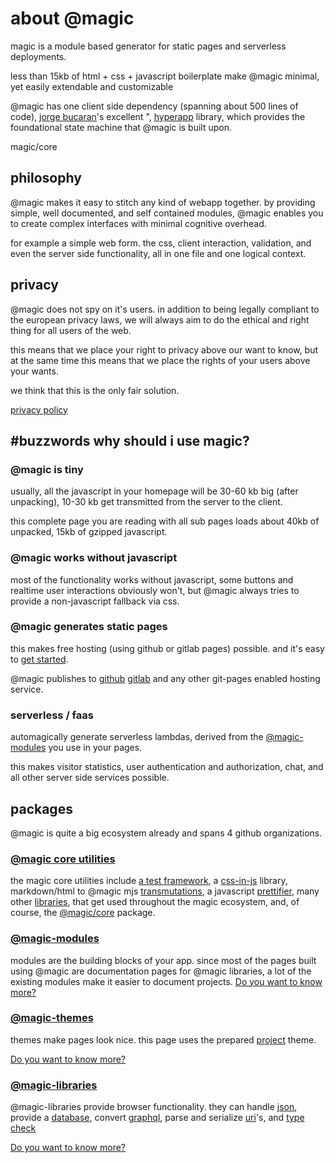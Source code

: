 <Hero state></Hero>

<div id="about">

# about @magic

magic is a module based generator for static pages and serverless deployments.

less than 15kb of html + css + javascript boilerplate make @magic minimal,
yet easily extendable and customizable

@magic has one client side dependency (spanning about 500 lines of code),
[jorge bucaran](https://github.com/jorgebucaran)'s excellent ",
[hyperapp](https://hyperapp.dev) library,
which provides the foundational state machine that @magic is built upon.

<GitBadges>magic/core</GitBadges>

## philosophy

@magic makes it easy to stitch any kind of webapp together.
by providing simple, well documented, and self contained modules,
@magic enables you to create complex interfaces with minimal cognitive overhead.


for example a simple web form.
the css, client interaction, validation,
and even the server side functionality,
all in one file and one logical context.


## privacy

@magic does not spy on it's users.
in addition to being legally compliant to the european privacy laws,
we will always aim to do the ethical and right thing for all users of the web.

this means that we place your right to privacy above our want to know,
but at the same time this means that we place the rights of your users above your wants.

we think that this is the only fair solution.

[privacy policy](/privacy/)

## #buzzwords why should i use magic?

### @magic is tiny

usually, all the javascript in your homepage will be 30-60 kb big (after unpacking),
10-30 kb get transmitted from the server to the client.

this complete page you are reading with all sub pages loads about 40kb of unpacked,
15kb of gzipped javascript.

### @magic works without javascript

most of the functionality works without javascript,
some buttons and realtime user interactions obviously won't,
but @magic always tries to provide a non-javascript fallback via css.

### @magic generates static pages

this makes free hosting (using github or gitlab pages) possible.
and it's easy to
[get started](/getting-started/).

@magic publishes to
[github](https://github.com)
[gitlab](https://gitlab.com)
and any other git-pages enabled hosting service.

### serverless / faas

automagically generate
serverless lambdas, derived from the
[@magic-modules](https://github.com/magic-modules/)
you use in your pages.

this makes visitor statistics, user authentication and authorization,
chat, and all other server side services possible.

## packages

@magic is quite a big ecosystem already and spans 4 github organizations.

<div class="Packages">

### [@magic core utilities](https://github.com/magic/)

the magic core utilities include
[a test framework](https://magic.github.io/test), a
[css-in-js](https://github.com/magic/css/) library,
markdown/html to @magic mjs [transmutations](https://github.com/magic/transmute/),
a javascript [prettifier](https://github.com/magic/format/),
many other [libraries](https://github.com/magic/),
that get used throughout the magic ecosystem, and, of course, the
[@magic/core](https://github.com/magic/core)
package.

### [@magic-modules](https://github.com/magic-modules/)

modules are the building blocks of your app.
since most of the pages built using @magic are documentation pages for @magic libraries,
a lot of the existing modules make it easier to document projects.
[Do you want to know more?](/modules/)

### [@magic-themes](https://github.com/magic-themes/)

themes make pages look nice.
this page uses the prepared [project](https://magic-themes.github.io/project) theme.

[Do you want to know more?](/themes/)


### [@magic-libraries](https://github.com/magic-libraries)

@magic-libraries provide browser functionality.
they can handle [json](https://github.com/magic-libraries/json/),
provide a [database](https://github.com/magic-libraries/db),
convert [graphql](https://github.com/magic-libraries/graphql),
parse and serialize [uri](https://github.com/magic-libraries/uri)'s,
and [type check](https://github.com/magic-libraries/is)


[Do you want to know more?](/libraries/)
